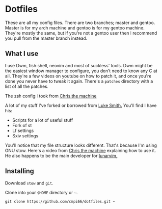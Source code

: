 # Dotfiles

These are all my config files. There are two branches; master and gentoo. Master is for my arch machine and gentoo is for my gentoo machine. They're mostly the same, but if you're not a gentoo user then I recommend you pull from the master branch instead.  

## What I use

I use Dwm, fish shell, neovim and most of suckless' tools. Dwm might be the easiest window manager to configure, you don't need to know any C at all. They're a few videos on youtube on how to patch it, and once you're  done you never have to tweak it again. There's  a `patches` directory with a list of all the patches. 

The zsh config I took from [Chris the machine](https://github.com/ChristianChiarulli) 

A lot of my stuff I've forked or borrowed from [Luke Smith.](https://github.com/LukeSmithxyz) You'll find I have his:

- Scripts for a lot of useful stuff
- Fork of st
- Lf settings 
- Sxiv settings


You'll notice that my file structure looks different. That's because I'm using GNU stow. Here's a video from [Chris the machine](https://www.youtube.com/watch?v=90xMTKml9O0&t=64s) explaining how to use it. He also happens to be the main developer for [lunarvim,](https://www.lunarvim.org/)

## Installing 

Download `stow` and `git`.

Clone into your `$HOME` directory or `~`.

``````
git clone https://github.com/cmpi66/dotfiles.git ~
``````

